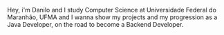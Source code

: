 Hey, i'm Danilo and I study Computer Science at Universidade Federal do Maranhão, UFMA and I wanna show my projects and my progression as a Java Developer, on the  road to become a Backend Developer.
